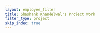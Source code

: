 ```yaml
---
layout: employee_filter
title: Shashank Khandelwal's Project Work
filter_type: project
skip_index: true
---
```

